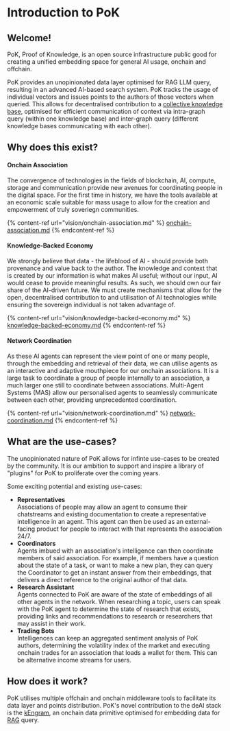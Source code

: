 # Introduction to PoK

## Welcome!

PoK, Proof of Knowledge, is an open source infrastructure public good for creating a unified embedding space for general AI usage, onchain and offchain.

PoK provides an unopinionated data layer optimised for RAG LLM query, resulting in an advanced AI-based search system. PoK tracks the usage of individual vectors and issues points to the authors of those vectors when queried. This allows for decentralised contribution to a [collective knowledge base](core-concepts/brains.md), optimised for efficient communication of context via intra-graph query (within one knowledge base) and inter-graph query (different knowledge bases communicating with each other).&#x20;

## Why does this exist?

#### Onchain Association

The convergence of technologies in the fields of blockchain, AI, compute, storage and communication provide new avenues for coordinating people in the digital space. For the first time in history, we have the tools available at an economic scale suitable for mass usage to allow for the creation and empowerment of truly soveriegn communities.

{% content-ref url="vision/onchain-association.md" %}
[onchain-association.md](vision/onchain-association.md)
{% endcontent-ref %}

#### Knowledge-Backed Economy

We strongly believe that data - the lifeblood of AI - should provide both provenance and value back to the author. The knowledge and context that is created by our information is what makes AI useful; without our input, AI would cease to provide meaningful results. As such, we should own our fair share of the AI-driven future. We must create mechanisms that allow for the open, decentralised contribution to and utilisation of AI technologies while ensuring the sovereign individual is not taken advantage of.

{% content-ref url="vision/knowledge-backed-economy.md" %}
[knowledge-backed-economy.md](vision/knowledge-backed-economy.md)
{% endcontent-ref %}

#### Network Coordination

As these AI agents can represent the view point of one or many people, through the embedding and retrieval of their data, we can utilise agents as an interactive and adaptive mouthpiece for our onchain associations. It is a large task to coordinate a group of people internally to an association, a much larger one still to coordinate between associations. Multi-Agent Systems (MAS) allow our personalised agents to seamlessly communicate between each other, providing unprecedented coordination.

{% content-ref url="vision/network-coordination.md" %}
[network-coordination.md](vision/network-coordination.md)
{% endcontent-ref %}

## What are the use-cases?

The unopinionated nature of PoK allows for infinte use-cases to be created by the community. It is our ambition to support and inspire a library of "plugins" for PoK to proliferate over the coming years.

Some exciting potential and existing use-cases:

* **Representatives**\
  Associations of people may allow an agent to consume their chatstreams and existing documentation to create a representative intelligence in an agent. This agent can then be used as an external-facing product for people to interact with that represents the association 24/7.
* **Coordinators**\
  Agents imbued with an association's intelligence can then coordinate members of said association. For example, if members have a question about the state of a task, or want to make a new plan, they can query the Coordinator to get an instant answer from their embeddings, that delivers a direct reference to the original author of that data.
* **Research Assistant**\
  Agents connected to PoK are aware of the state of embeddings of all other agents in the network. When researching a topic, users can speak with the PoK agent to determine the state of research that exists, providing links and recommendations to research or researchers that may assist in their work.
* **Trading Bots**\
  Intelligences can keep an aggregated sentiment analysis of PoK authors, determining the volatility index of the market and executing onchain trades for an association that loads a wallet for them. This can be alternative income streams for users.

## How does it work?

PoK utilises multiple offchain and onchain middleware tools to facilitate its data layer and points distribution. PoK's novel contribution to the deAI stack is the [kEngram](core-concepts/kengram.md), an onchain data primitive optimised for embedding data for [RAG](further-reading/rag-llm.md) query.
